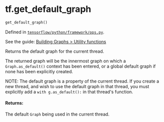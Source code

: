 <div itemscope itemtype="http://developers.google.com/ReferenceObject">
<meta itemprop="name" content="tf.get_default_graph" />
</div>

# tf.get_default_graph

``` python
get_default_graph()
```



Defined in [`tensorflow/python/framework/ops.py`](https://www.tensorflow.org/code/tensorflow/python/framework/ops.py).

See the guide: [Building Graphs > Utility functions](../../../api_guides/python/framework.md#Utility_functions)

Returns the default graph for the current thread.

The returned graph will be the innermost graph on which a
`Graph.as_default()` context has been entered, or a global default
graph if none has been explicitly created.

NOTE: The default graph is a property of the current thread. If you
create a new thread, and wish to use the default graph in that
thread, you must explicitly add a `with g.as_default():` in that
thread's function.

#### Returns:

The default `Graph` being used in the current thread.